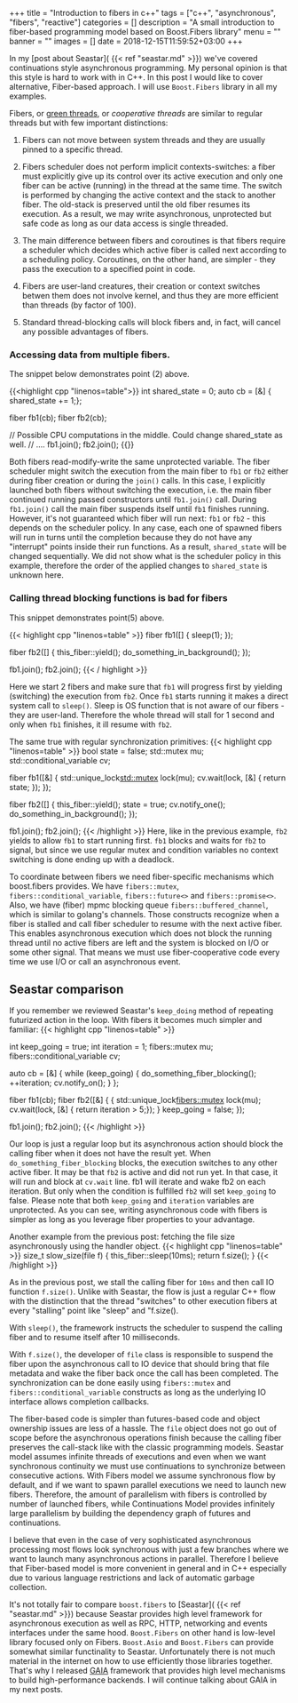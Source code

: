 +++
title = "Introduction to fibers in c++"
tags = ["c++", "asynchronous", "fibers", "reactive"]
categories = []
description = "A small introduction to fiber-based programming model based on Boost.Fibers library"
menu = ""
banner = ""
images = []
date = 2018-12-15T11:59:52+03:00
+++

In my [post about Seastar]( {{< ref "seastar.md" >}}) we've covered continuations style
asynchronous programming. My personal opinion is that this style is hard to work with in C++.
In this post I would like to cover alternative, Fiber-based approach.
I will use `Boost.Fibers` library in all my examples.

Fibers, or [green threads](https://en.wikipedia.org/wiki/Green_threads), or *cooperative threads* are similar to regular threads but with few important distinctions:

1. Fibers can not move between system threads and they are usually pinned to a specific thread.

2. Fibers scheduler does not perform implicit contexts-switches: a fiber must explicitly give up
its control over its active execution and only one fiber can be active (running) in the thread at the same time.
The switch is performed by changing the active context and the stack to another fiber.
The old-stack is preserved until the old fiber resumes its execution. As a result,
we may write asynchronous, unprotected but safe code as long as our data access is single threaded.

3. The main difference between fibers and coroutines is that fibers require a scheduler which decides which active fiber is called next according to a scheduling policy. Coroutines, on the other hand, are simpler - they pass the execution to a specified point in code.

4. Fibers are user-land creatures, their creation or context switches betwen them does not involve kernel,
 and thus they are more efficient than threads (by factor of 100).

5.  Standard thread-blocking calls will block fibers and, in fact, will cancel any possible advantages of fibers.

### Accessing data from multiple fibers.
The snippet below demonstrates point (2) above.

{{<highlight cpp "linenos=table">}}
  int shared_state = 0;
  auto cb = [&] { shared_state += 1;};

  fiber fb1(cb);
  fiber fb2(cb);

  // Possible CPU computations in the middle. Could change shared_state as well.
  // ....
  fb1.join();
  fb2.join();
{{</highlight>}}

Both fibers read-modify-write the same unprotected variable. The fiber scheduler might switch
the execution from the main fiber to `fb1` or `fb2` either during fiber creation or during the `join()` calls.
In this case, I explicitly launched both fibers without switching the execution,
i.e. the main fiber continued running passed constructors until `fb1.join()` call.
During `fb1.join()` call the main fiber suspends itself until `fb1` finishes running.
However, it's not guaranteed which fiber will run next: `fb1` or `fb2` -
this depends on the scheduler policy. In any case, each one of spawned fibers will run in
turns until the completion because they do not have any "interrupt" points inside their run functions.
As a result, `shared_state` will be changed sequentially.
We did not show what is the scheduler policy in this example, therefore
the order of the applied changes to `shared_state` is unknown here.

### Calling thread blocking functions is bad for fibers
This snippet demonstrates point(5) above.

{{< highlight cpp "linenos=table" >}}
  fiber fb1([] { sleep(1); });

  fiber fb2([] {
    this_fiber::yield();
    do_something_in_background();
  });

  fb1.join();
  fb2.join();
{{< / highlight >}}

Here we start 2 fibers and make sure that `fb1` will progress first by yielding (switching) the execution from `fb2`.
Once `fb1` starts running it makes a direct system call to `sleep()`. Sleep is OS function
that is not aware of our fibers - they are user-land.
Therefore the whole thread will stall for 1 second and only when `fb1` finishes, it ill resume with `fb2`.

The same true with regular synchronization primitives:
{{< highlight cpp "linenos=table" >}}
  bool state = false;
  std::mutex mu;
  std::conditional_variable cv;

  fiber fb1([&] {
    std::unique_lock<std::mutex> lock(mu);
    cv.wait(lock, [&] { return state; });
  });

  fiber fb2([] {
    this_fiber::yield();
    state = true;
    cv.notify_one();
    do_something_in_background();
  });

  fb1.join();
  fb2.join();
{{< /highlight >}}
Here, like in the previous example, `fb2` yields to allow `fb1` to start running first. `fb1` blocks and waits for `fb2` to signal, but since we use regular mutex and condition variables
no context switching is done ending up with a deadlock.

To coordinate between fibers we need fiber-specific mechanisms which boost.fibers provides.
We have `fibers::mutex`, `fibers::conditional_variable`, `fibers::future<>` and `fibers::promise<>`.
Also, we have (fiber) mpmc blocking queue `fibers::buffered_channel`, which is similar to golang's channels.
Those constructs recognize when a fiber is stalled and call fiber scheduler to resume with the next active fiber.
This enables asynchronous execution which does not block the running thread until no active fibers are left and the system is blocked on I/O or some other signal. That means we must use fiber-cooperative code every time we use I/O or call an asynchronous event.


## Seastar comparison
If you remember we reviewed Seastar's `keep_doing` method of repeating futurized action in the loop. With fibers it becomes much simpler and familiar:
{{< highlight cpp "linenos=table" >}}

int keep_going = true;
int iteration = 1;
fibers::mutex mu;
fibers::conditional_variable cv;

auto cb = [&] {
  while (keep_going) {
    do_something_fiber_blocking();
    ++iteration;
    cv.notify_on();
  }
};

fiber fb1(cb);
fiber fb2([&] {
  {
    std::unique_lock<fibers::mutex> lock(mu);
    cv.wait(lock, [&] { return iteration > 5;});
  }
  keep_going = false;
});

fb1.join();
fb2.join();
{{< /highlight >}}

Our loop is just a regular loop but its asynchronous action should block the calling fiber
when it does not have the result yet. When `do_something_fiber_blocking` blocks, the execution switches to any other active fiber. It may be that `fb2` is active and did not run yet. In that case, it will run and block at `cv.wait` line.
fb1 will iterate and wake fb2 on each iteration.
But only when the condition is fulfilled `fb2` will set `keep_going` to false.
Please note that both `keep_going` and `iteration` variables are unprotected.
As you can see, writing asynchronous code with fibers is simpler as long as you leverage
fiber properties to your advantage.

Another example from the previous post: fetching the file size asynchronously using the handler object.
{{< highlight cpp "linenos=table" >}}
size_t slow_size(file f) {
  this_fiber::sleep(10ms);
  return f.size();
}
{{< /highlight >}}

As in the previous post, we stall the calling fiber for `10ms` and then call IO function `f.size()`.
Unlike with Seastar, the flow is just a regular C++ flow with the distinction that the thread "switches"
to other execution fibers at every "stalling" point like "sleep" and "f.size().

With `sleep()`, the framework instructs the scheduler to suspend the calling fiber
and to resume itself after 10 milliseconds.

With `f.size()`, the developer of `file` class is responsible to suspend the fiber upon the
asynchronous call to IO device that should bring that file metadata and wake the fiber back once
the call has been completed. The synchronization can be done easily using `fibers::mutex` and
`fibers::conditional_variable` constructs as long as the underlying IO interface allows completion callbacks.

The fiber-based code is simpler than futures-based code and object ownership issues are less of a hassle.
The `file` object does not go out of scope before the asynchronous operations finish because
the calling fiber preserves the call-stack like with the classic programming models.
Seastar model assumes infinite threads of executions and even when we want synchronous continuity
we must use continuations to synchronize between consecutive actions.
With Fibers model we assume synchronous flow by default, and if we want to spawn parallel executions
we need to launch new fibers. Therefore, the amount of parallelism with fibers is controlled by number
of launched fibers, while Continuations Model provides infinitely large parallelism
by building the dependency graph of futures and continuations.

I believe that even in the case of very sophisticated asynchronous processing most flows look
synchronous with just a few branches where we want to launch many asynchronous actions in parallel.
Therefore I believe that Fiber-based model is more convenient in general and in C++ especially
due to various language restrictions and lack of automatic garbage collection.

It's not totally fair to compare `boost.fibers` to [Seastar]( {{< ref "seastar.md" >}}) because Seastar provides high level framework for asynchronous execution as well as RPC, HTTP, networking and events interfaces under the same hood.
`Boost.Fibers` on other hand is low-level library focused only on Fibers.
`Boost.Asio` and `Boost.Fibers` can provide somewhat similar functinality to Seastar.
Unfortunately there is not much material in the internet on how to use efficiently those libraries together.
That's why I released [GAIA](https://github.com/romange/gaia) framework that provides high level
mechanisms to build high-performance backends. I will continue talking about GAIA in my next posts.
